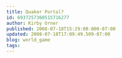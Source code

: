 ```yaml
---
title: Quaker Portal?
id: 6937257360515716277
author: Kirby Urner
published: 2008-07-18T15:29:00.000-07:00
updated: 2008-07-18T17:09:49.509-07:00
blog: world_game
tags: 
---
```



